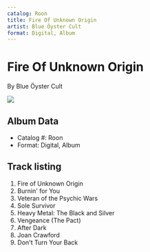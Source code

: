 ```yaml
---
catalog: Roon
title: Fire Of Unknown Origin
artist: Blue Öyster Cult
format: Digital, Album
---
```


# Fire Of Unknown Origin

By Blue Öyster Cult

![](../../assets/albumcovers/Blue_Öyster_Cult-Fire_Of_Unknown_Origin.png)

## Album Data

- Catalog #: Roon
- Format: Digital, Album


## Track listing


1. Fire of Unknown Origin
2. Burnin' for You
3. Veteran of the Psychic Wars
4. Sole Survivor
5. Heavy Metal: The Black and Silver
6. Vengeance (The Pact)
7. After Dark
8. Joan Crawford
9. Don't Turn Your Back

